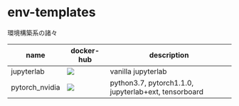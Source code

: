 # env-templates
環境構築系の諸々

| name           | docker-hub                                                   | description                                          |
| -------------- | ------------------------------------------------------------ | ---------------------------------------------------- |
| jupyterlab     | <a href='https://hub.docker.com/r/jupyter/datascience-notebook'> ![](https://img.shields.io/docker/cloud/build/jupyter/datascience-notebook.svg?logo=docker&logoColor=white&style=for-the-badge)</a> | vanilla jupyterlab                                   |
| pytorch_nvidia | <a href='https://hub.docker.com/r/syunyooo/pytorch-nvidia-jupyterlab'> ![](https://img.shields.io/docker/cloud/build/syunyooo/pytorch-nvidia-jupyterlab.svg?logo=docker&logoColor=white&style=for-the-badge)</a> | python3.7, pytorch1.1.0, jupyterlab+ext, tensorboard |

